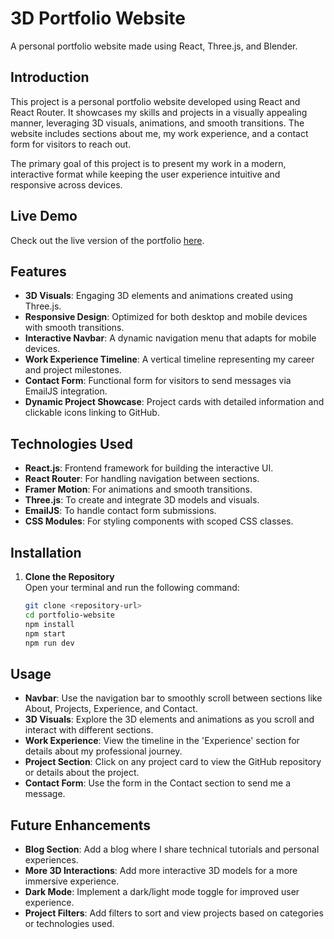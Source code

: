 # 3D Portfolio Website

A personal portfolio website made using React, Three.js, and Blender.

## Introduction
This project is a personal portfolio website developed using React and React Router. It showcases my skills and projects in a visually appealing manner, leveraging 3D visuals, animations, and smooth transitions. The website includes sections about me, my work experience, and a contact form for visitors to reach out.

The primary goal of this project is to present my work in a modern, interactive format while keeping the user experience intuitive and responsive across devices.

## Live Demo
Check out the live version of the portfolio [here](https://JaredEsteban-portfolio-three.vercel.app/).

## Features
- **3D Visuals**: Engaging 3D elements and animations created using Three.js.
- **Responsive Design**: Optimized for both desktop and mobile devices with smooth transitions.
- **Interactive Navbar**: A dynamic navigation menu that adapts for mobile devices.
- **Work Experience Timeline**: A vertical timeline representing my career and project milestones.
- **Contact Form**: Functional form for visitors to send messages via EmailJS integration.
- **Dynamic Project Showcase**: Project cards with detailed information and clickable icons linking to GitHub.

## Technologies Used
- **React.js**: Frontend framework for building the interactive UI.
- **React Router**: For handling navigation between sections.
- **Framer Motion**: For animations and smooth transitions.
- **Three.js**: To create and integrate 3D models and visuals.
- **EmailJS**: To handle contact form submissions.
- **CSS Modules**: For styling components with scoped CSS classes.

## Installation
1. **Clone the Repository**  
   Open your terminal and run the following command:
   ```bash
   git clone <repository-url>
   cd portfolio-website
   npm install
   npm start
   npm run dev


## Usage
- **Navbar**: Use the navigation bar to smoothly scroll between sections like About, Projects, Experience, and Contact.
- **3D Visuals**: Explore the 3D elements and animations as you scroll and interact with different sections.
- **Work Experience**: View the timeline in the 'Experience' section for details about my professional journey.
- **Project Section**: Click on any project card to view the GitHub repository or details about the project.
- **Contact Form**: Use the form in the Contact section to send me a message.

## Future Enhancements
- **Blog Section**: Add a blog where I share technical tutorials and personal experiences.
- **More 3D Interactions**: Add more interactive 3D models for a more immersive experience.
- **Dark Mode**: Implement a dark/light mode toggle for improved user experience.
- **Project Filters**: Add filters to sort and view projects based on categories or technologies used.

